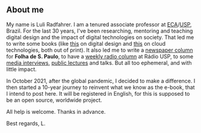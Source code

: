 ## About me

My name is Luli Radfahrer. I am a tenured associate professor at [ECA](https://www.eca.usp.br/)/[USP](https://www5.usp.br/), Brazil. For the last 30 years, I've been researching, mentoring and teaching digital design and the impact of digital technologies on society. That led me to write some books (like [this](https://bit.ly/301pvtz) on digital design and [this](https://bit.ly/3iCBrsa) on cloud technologies, both out of print). It also led me to write a [newspaper column](http://www.bit.ly/luli-folha) for **Folha de S. Paulo**, to have a [weekly radio column](http://bit.ly/Luli-RadioUSP) at Rádio USP, to some [media interviews](https://bit.ly/3DhtW1O), [public lectures](http://bit.ly/Luli-TED) and talks. But all too ephemeral, and with little impact.

In October 2021, after the global pandemic, I decided to make a difference. I then started a 10-year journey to reinvent what we know as the e-book, that I intend to post here. It will be registered in English, for this is supposed to be an open source, worldwide project.

All help is welcome. Thanks in advance.

Best regards, L.
